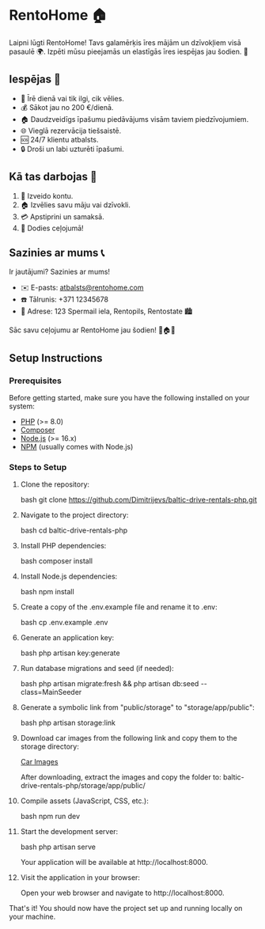 # RentoHome 🏠

Laipni lūgti RentoHome! Tavs galamērķis īres mājām un dzīvokļiem visā pasaulē 🌍. Izpēti mūsu pieejamās un elastīgās īres iespējas jau šodien. 🚀

## Iespējas 🌟
- 📅 Īrē dienā vai tik ilgi, cik vēlies.
- 💰 Sākot jau no 200 €/dienā.
- 🏠 Daudzveidīgs īpašumu piedāvājums visām taviem piedzīvojumiem.
- 🌐 Vieglā rezervācija tiešsaistē.
- 🆘 24/7 klientu atbalsts.
- 🔒 Droši un labi uzturēti īpašumi.

## Kā tas darbojas 🚀
1. 📝 Izveido kontu.
2. 🏠 Izvēlies savu māju vai dzīvokli.
3. 💳 Apstiprini un samaksā.
4. 🏁 Dodies ceļojumā!

## Sazinies ar mums 📞
Ir jautājumi? Sazinies ar mums!
- ✉️ E-pasts: [atbalsts@rentohome.com](mailto:atbalsts@rentohome.com)
- ☎️ Tālrunis: +371 12345678
- 📍 Adrese: 123 Spermail iela, Rentopils, Rentostate 🏙

Sāc savu ceļojumu ar RentoHome jau šodien! 🌟🏠💼

## Setup Instructions

### Prerequisites

Before getting started, make sure you have the following installed on your system:

- [PHP](https://www.php.net/) (>= 8.0)
- [Composer](https://getcomposer.org/)
- [Node.js](https://nodejs.org/) (>= 16.x)
- [NPM](https://www.npmjs.com/) (usually comes with Node.js)

### Steps to Setup

1. Clone the repository:

    bash
    git clone https://github.com/Dimitrijevs/baltic-drive-rentals-php.git
    

2. Navigate to the project directory:

    bash
    cd baltic-drive-rentals-php
    

3. Install PHP dependencies:

    bash
    composer install
    

4. Install Node.js dependencies:

    bash
    npm install
    

5. Create a copy of the .env.example file and rename it to .env:

    bash
    cp .env.example .env
    

6. Generate an application key:

    bash
    php artisan key:generate
    

7. Run database migrations and seed (if needed):

    bash
    php artisan migrate:fresh && php artisan db:seed --class=MainSeeder
    

8. Generate a symbolic link from "public/storage" to "storage/app/public":

    bash
    php artisan storage:link
    

9. Download car images from the following link and copy them to the storage directory:

    [Car Images](https://drive.google.com/drive/folders/1pshFUYUZQtL1rWHarsRaohzd6HTDpq_1?usp=sharing)

    After downloading, extract the images and copy the folder to: baltic-drive-rentals-php/storage/app/public/

10. Compile assets (JavaScript, CSS, etc.):

    bash
    npm run dev
    

11. Start the development server:

    bash
    php artisan serve
    

    Your application will be available at http://localhost:8000.

12. Visit the application in your browser:

    Open your web browser and navigate to http://localhost:8000.

That's it! You should now have the project set up and running locally on your machine.
